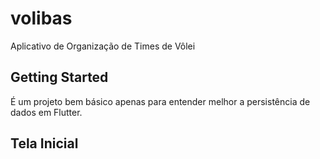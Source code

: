 # volibas

Aplicativo de Organização de Times de Vôlei

## Getting Started

É um projeto bem básico apenas para entender melhor a persistência de dados em Flutter.

## Tela Inicial
